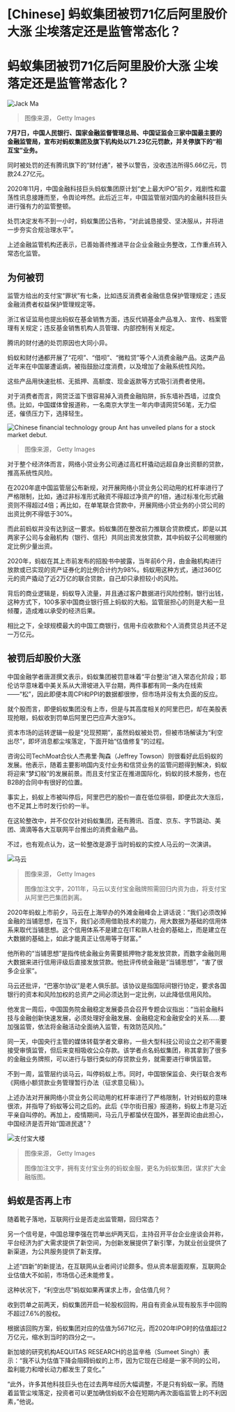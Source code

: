 # [Chinese] 蚂蚁集团被罚71亿后阿里股价大涨 尘埃落定还是监管常态化？

#  蚂蚁集团被罚71亿后阿里股价大涨 尘埃落定还是监管常态化？


![Jack Ma](_115085942_9359d841-67c1-4688-9d2f-4a56e284ab70.jpg)

> 图像来源，  Getty Images

**7月7日，中国人民银行、国家金融监督管理总局、中国证监会三家中国最主要的金融监管局，宣布对蚂蚁集团及旗下机构处以71.23亿元罚款，并关停旗下的“相互宝”业务。**

同时被处罚的还有腾讯旗下的“财付通”，被予以警告，没收违法所得5.66亿元，罚款24.27亿元。

2020年11月，中国金融科技巨头蚂蚁集团原计划“史上最大IPO”前夕，戏剧性和震荡性讯息接踵而至，令舆论哗然。此后近三年，中国监管层对国内的金融科技巨头进行强有力的监管整顿。

处罚决定发布不到一小时，蚂蚁集团公告称，“对此诚恳接受、坚决服从，并将进一步夯实合规治理水平”。

上述金融监管机构还表示，已善始善终推进平台企业金融业务整改，工作重点转入常态化监管。

##  为何被罚

监管方给出的支付宝“罪状”有七条，比如违反消费者金融信息保护管理规定；违反金融消费者权益保护管理规定等。

浙江省证监局也提出蚂蚁在基金销售方面，违反代销基金产品准入、宣传、档案管理有关规定；违反基金销售机构人员管理、内部控制有关规定。

腾讯的财付通的处罚原因也大同小异。

蚂蚁和财付通都开展了“花呗”、“借呗”、“微粒贷”等个人消费金融产品。这类产品近年来在中国屡遭诟病，被指鼓励过度消费，以及增加了金融系统性风险。

这些产品用快速批核、无抵押、高额度、现金返款等方式吸引消费者使用。

对于消费者而言，网贷泛滥下很容易掉入消费金融陷阱，拆东墙补西墙，过度负债。比如，中国媒体曾报道称，一名南京大学生一年内申请网贷56笔，无力偿还，催债压力下，选择轻生。

![Chinese financial technology group Ant has unveiled plans for a stock market debut.](_114111697_antfinancial.jpg)

> 图像来源，  Getty Images

对于整个经济体而言，网络小贷业务公司通过高杠杆撬动远超自身出资额的贷款，推高系统性风险。

在2020年底中国监管层公布新规，对开展网络小贷业务公司动用的杠杆率进行了严格限制，比如，通过非标准形式融资不得超过净资产的1倍，通过标准化形式融资则不得超过4倍；再比如，在单笔联合贷款中，开展网络小贷业务的小贷公司的出资比例不得低于30%。

而此前蚂蚁并没有达到这一要求。蚂蚁集团在整改前力推联合贷款模式，即是以其两家子公司与金融机构（银行、信托）共同出资发放贷款，其中蚂蚁子公司根据约定比例少量出资。

2020年，蚂蚁在其上市前发布的招股书中披露，当年前6个月，由金融机构进行放款或已实现的资产证券化的比例合计约为98%。蚂蚁用这种方式，通过360亿元的资产撬动了近2万亿的联合贷款，自己却只承担较小的风险。

背后的商业逻辑是，蚂蚁导入流量，并且通过客户数据进行风险控制，银行出钱，这种方式下，100多家中国商业银行搭上蚂蚁的大船。监管层担心的则是大船一旦倾覆，造成难以承受的经济后果。

相比之下，全球规模最大的中国工商银行，信用卡应收款和个人消费贷总共还不足一万亿元。

##  被罚后却股价大涨

中国金融学者唐涯撰文表示，蚂蚁集团被罚意味着“平台整治”进入常态化阶段；耶伦访华意味着中美关系从大滑坡进入平台期，两件事都有同一条内在线索——“松”，因此即便本周CPI和PPI的数据都很惨，但市场并没有太负面的反应。

就个股而言，即便蚂蚁集团没有上市，但是与其高度相关的阿里巴巴，却在美股表现抢眼，蚂蚁收到罚单后阿里巴巴应声大涨9%。

资本市场的运转逻辑一般是“兑现预期”，虽然蚂蚁被处罚，但被市场解读为“利空出尽”，即坏消息都尘埃落定，下面开始“估值修复”的过程。

咨询公司TechMoat合伙人杰弗里·陶森（Jeffrey Towson）则很看好此后蚂蚁的发展。他表示，随着主要影响国内支付业务和信贷业务的监管问题得到解决，蚂蚁将迎来“梦幻般”的发展前景。而且支付宝正在推进国际化，蚂蚁的技术服务，也在B2B的合同中有很好的位置。

事实上，蚂蚁上市被叫停后，阿里巴巴的股价一直在低位徘徊，即便此次大涨后，也不足其上市时发行价的一半。

在这轮整改中，并不仅仅针对蚂蚁集团，还有腾讯、百度、京东、字节跳动、美团、滴滴等各大互联网平台推出的消费金融产品。

不过，也有观点认为，这一轮整改是源于当时蚂蚁的实控人马云的一次演讲。

![马云](_103377277_gettyimages-908392852.jpg)

> 图像来源，  Getty Images
>
> 图像加注文字，2011年，马云以支付宝金融牌照需回归内资为由，将支付宝从阿里巴巴集团剥离。

2020年蚂蚁上市前夕，马云在上海举办的外滩金融峰会上讲话说：“我们必须改掉金融的当铺思想，在当下，我们必须用借助技术的能力，用大数据为基础的信用体系来取代当铺思想。这个信用体系不是建立在IT和熟人社会的基础上，而是建立在大数据的基础上，如此才能真正让信用等于财富。”

他所称的“当铺思想”是指传统金融业务需要抵押物才能发放贷款，而数字金融则用大数据来进行信用评级后直接发放贷款。他批评传统金融是“当铺思想”，“害了很多企业家”。

马云还批评，“巴塞尔协议”是老人俱乐部。该协议是指国际间银行协定，要求各国银行的资本和风险加权的总资产之间必须达到一定比例，以此降低信用风险。

他发言一周后，中国国务院金融稳定发展委员会召开专题会议指出：“当前金融科技与金融创新快速发展，必须处理好金融发展、金融稳定和金融安全的关系……要加强监管，依法将金融活动全面纳入监管，有效防范风险。”

同一天，中国央行主管的媒体转载学者文章称，一些大型科技公司设立之初不需要接受审慎监管，但后来变相吸收公众存款。该学者点名蚂蚁集团，称其拿到了很多的金融业务牌照，可以进行与银行类似的存贷款业务，就需要进行审慎监管。

不到一周，监管层约谈马云，叫停蚂蚁上市。同时，中国银保监会、央行联合发布《网络小额贷款业务管理暂行办法（征求意见稿）》。

上述办法对开展网络小贷业务公司动用的杠杆率进行了严格限制，针对蚂蚁的意味很浓，并指导了蚂蚁等公司之后的。此后《华尔街日报》报道称，蚂蚁上市是习近平亲自叫停的。再加上，疫情期间，马云几乎都蛰伏在国外，甚至舆论由此担心，中国经济是否开始“国进民退”？

![支付宝大楼](_99567670_gettyimages-470763270.jpg)

> 图像来源，  Getty Images
>
> 图像加注文字，拥有支付宝业务的蚂蚁金服，更名为蚂蚁集团，谋求扩大金融版图。

##  蚂蚁是否再上市

随着靴子落地，互联网行业是否走出监管期，回归常态？

另一个信号是，中国总理李强在罚单出炉两天后，主持召开平台企业座谈会并称，平台经济为扩大需求提供了新空间，为创新发展提供了新引擎，为就业创业提供了新渠道，为公共服务提供了新支撑。

上述“四新”的新提法，在互联网从业者间讨论颇多。但从资本层面观察，互联网企业估值大不如前，市场信心还未能修复。

这种状况下，“利空出尽”蚂蚁如果再谋求上市，会估值几何？

收到罚单之前两天，蚂蚁集团开启一轮股权回购，用自有资金从现有股东手中回购不超过7.6%的股权。

根据该回购方案，蚂蚁集团对应的估值为5671亿元，而2020年IPO时的估值超过2万亿元，缩水到当时的四分之一。

新加坡的研究机构AEQUITAS RESEARCH的总监辛格（Sumeet Singh）表示：“我不认为估值下降会阻碍蚂蚁的上市，因为它现在已经是一家不同的公司，盈利能力和增长动力都发生了变化。”

“此外，许多其他科技巨头也在过去两年经历大幅调整，不是只有蚂蚁一家。而随着监管尘埃落定，投资者可以更加确信蚂蚁不会在短期内再次面临监管上的不利因素，”他说。


